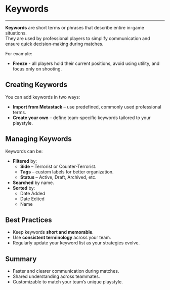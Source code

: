 # Keywords
---

**Keywords** are short terms or phrases that describe entire in-game situations.  
They are used by professional players to simplify communication and ensure quick decision-making during matches.  

For example:  
- **Freeze** - all players hold their current positions, avoid using utility, and focus only on shooting.  

## Creating Keywords
You can add keywords in two ways:  
- **Import from Metastack** – use predefined, commonly used professional terms.  
- **Create your own** – define team-specific keywords tailored to your playstyle.  

## Managing Keywords
Keywords can be:  
- **Filtered** by:  
  - **Side** – Terrorist or Counter-Terrorist.  
  - **Tags** – custom labels for better organization.  
  - **Status** – Active, Draft, Archived, etc.  
- **Searched** by name.  
- **Sorted** by:  
  - Date Added  
  - Date Edited  
  - Name  

## Best Practices
- Keep keywords **short and memorable**.  
- Use **consistent terminology** across your team.  
- Regularly update your keyword list as your strategies evolve.  

## Summary 
- Faster and clearer communication during matches.  
- Shared understanding across teammates.  
- Customizable to match your team’s unique playstyle.  
